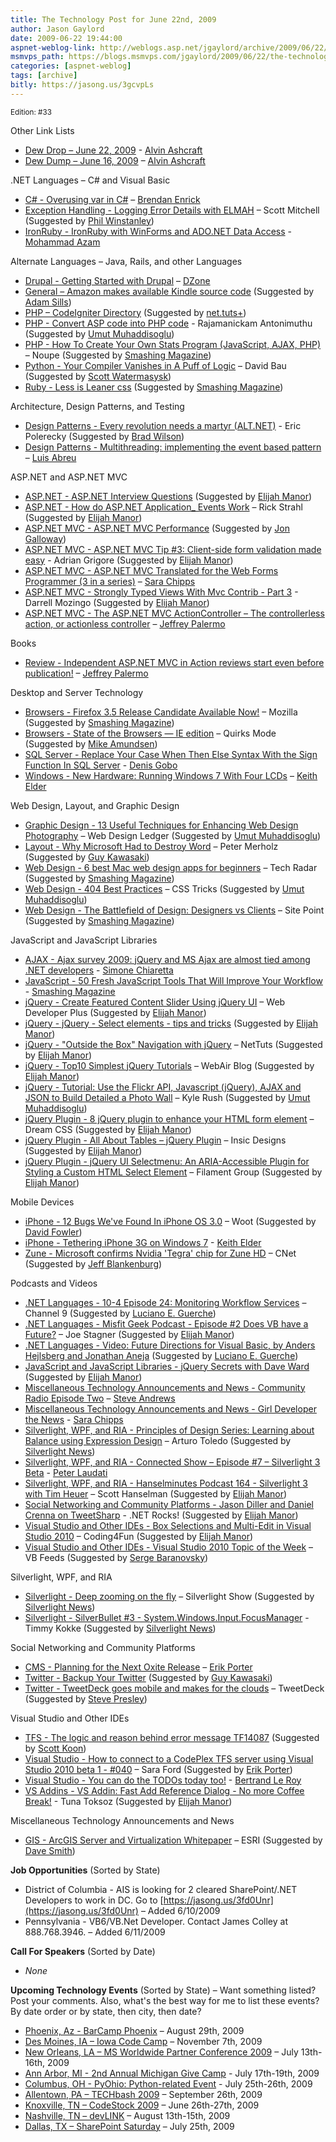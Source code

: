 ```yaml
---
title: The Technology Post for June 22nd, 2009
author: Jason Gaylord
date: 2009-06-22 19:44:00
aspnet-weblog-link: http://weblogs.asp.net/jgaylord/archive/2009/06/22/the-technology-post-for-june-22nd-2009.aspx
msmvps_path: https://blogs.msmvps.com/jgaylord/2009/06/22/the-technology-post-for-june-22nd-2009/
categories: [aspnet-weblog]
tags: [archive]
bitly: https://jasong.us/3gcvpLs
---
```


<small>Edition: #33</small>

Other Link Lists

- [Dew Drop – June 22, 2009](http://www.alvinashcraft.com/2009/06/22/dew-drop-june-22-2009/) - [Alvin Ashcraft](http://twitter.com/alvinashcraft)
- [Dew Dump – June 16, 2009](http://www.alvinashcraft.com/2009/06/16/dew-dump-june-16-2009/) – [Alvin Ashcraft](http://twitter.com/alvinashcraft)

.NET Languages – C# and Visual Basic

- [C# - Overusing var in C#](http://brendan.enrick.com/blog/overusing-var-in-csharp/) – [Brendan Enrick](http://twitter.com/brendoneus)
- [Exception Handling - Logging Error Details with ELMAH](http://www.asp.net/learn/hosting/tutorial-14-vb.aspx) – Scott Mitchell (Suggested by [Phil Winstanley](http://twitter.com/Plip))
- [IronRuby - IronRuby with WinForms and ADO.NET Data Access](http://highoncoding.com/Articles/575_IronRuby_with_WinForms_and_ADO_NET_Data_Access.aspx) - [Mohammad Azam](http://twitter.com/azamsharp)

Alternate Languages – Java, Rails, and other Languages

- [Drupal - Getting Started with Drupal](http://refcardz.dzone.com/refcardz/getting-started-drupal?oid=ban00020-0) – [DZone](http://twitter.com/DZone)
- [General – Amazon makes available Kindle source code](https://www.amazon.com/gp/help/customer/display.html/ref=as_li_ss_tl?ie=UTF8&nodeId=200203720&linkCode=ll2&tag=jasongaylor01-20&linkId=5424115504eff9f9ea0559b9327fad2e&language=en_US) (Suggested by [Adam Sills](http://twitter.com/adamstel))
- [PHP – CodeIgniter Directory](http://www.codeigniterdirectory.com/) (Suggested by [net.tuts+](http://twitter.com/NETTUTS))
- [PHP - Convert ASP code into PHP code](http://knol.google.com/k/rajamanickam-antonimuthu/convert-asp-code-into-php-code/14dmp09oqdm08/6) - Rajamanickam Antonimuthu (Suggested by [Umut Muhaddisoglu](http://twitter.com/umutm))
- [PHP - How To Create Your Own Stats Program (JavaScript, AJAX, PHP)](http://www.noupe.com/php/how-to-create-your-own-stats.html) – Noupe (Suggested by [Smashing Magazine](http://twitter.com/smashingmag))
- [Python - Your Compiler Vanishes in A Puff of Logic](http://davidbau.com/archives/2009/05/22/your_compiler_vanishes_in_a_puff_of_logic.html) – David Bau (Suggested by [Scott Watermasysk](http://twitter.com/scottw))
- [Ruby - Less is Leaner css](http://lesscss.org/) (Suggested by [Smashing Magazine](http://twitter.com/smashingmag))

Architecture, Design Patterns, and Testing

- [Design Patterns - Every revolution needs a martyr (ALT.NET)](http://eric.polerecky.com/archives/every-revolution-needs-a-martyr-alt-net/) - Eric Polerecky (Suggested by [Brad Wilson](http://twitter.com/bradwilson))
- [Design Patterns - Multithreading: implementing the event based pattern](http://msmvps.com/blogs/luisabreu/archive/2009/06/17/multithreading-implementing-the-event-based-pattern.aspx) – [Luis Abreu](http://twitter.com/luisabreu)

ASP.NET and ASP.NET MVC

- [ASP.NET - ASP.NET Interview Questions](http://visualstudio2008faqs.blogspot.com/2009/06/aspnet-interview-questions.html) (Suggested by [Elijah Manor](http://twitter.com/elijahmanor))
- [ASP.NET - How do ASP.NET Application\_ Events Work](http://west-wind.com/Weblog/posts/801489.aspx) – Rick Strahl (Suggested by [Elijah Manor](http://twitter.com/elijahmanor))
- [ASP.NET MVC - ASP.NET MVC Performance](http://www.slideshare.net/rudib/aspnet-mvc-performance) (Suggested by [Jon Galloway](http://twitter.com/jongalloway))
- [ASP.NET MVC - ASP.NET MVC Tip #3: Client-side form validation made easy](http://devermind.com/aspnet-mvc/asp-net-mvc-tip-3-how-to-cover-all-your-client-side-form-validation-needs-without-writing-any-javascript-part1) - Adrian Grigore (Suggested by [Elijah Manor](http://twitter.com/elijahmanor))
- [ASP.NET MVC - ASP.NET MVC Translated for the Web Forms Programmer (3 in a series)](http://girldeveloper.com/waxing-dev/asp-net-mvc-translated-for-the-web-forms-programmer-3-in-a-series/) – [Sara Chipps](http://twitter.com/SaraJChipps)
- [ASP.NET MVC - Strongly Typed Views With Mvc Contrib - Part 3](http://darrell.mozingo.net/2009/06/20/strongly-typed-views-with-mvc-contrib-part-3/) - Darrell Mozingo (Suggested by [Elijah Manor](http://twitter.com/elijahmanor))
- [ASP.NET MVC - The ASP.NET MVC ActionController – The controllerless action, or actionless controller](http://jeffreypalermo.com/blog/the-asp-net-mvc-actioncontroller-ndash-the-controllerless-action-or-actionless-controller/) – [Jeffrey Palermo](http://twitter.com/jeffreypalermo)

Books

- [Review - Independent ASP.NET MVC in Action reviews start even before publication!](http://jeffreypalermo.com/blog/independent-asp-net-mvc-in-action-reviews-start-even-before-publication/) – [Jeffrey Palermo](http://twitter.com/jeffreypalermo)

Desktop and Server Technology

- [Browsers - Firefox 3.5 Release Candidate Available Now!](http://blog.mozilla.com/blog/2009/06/21/firefox-35-release-candidate-available-now/) – Mozilla (Suggested by [Smashing Magazine](http://twitter.com/smashingmag))
- [Browsers - State of the Browsers — IE edition](http://www.quirksmode.org/blog/archives/2009/06/state_of_the_br_1.html) – Quirks Mode (Suggested by [Mike Amundsen](http://twitter.com/mamund))
- [SQL Server - Replace Your Case When Then Else Syntax With the Sign Function In SQL Server](http://blogs.lessthandot.com/index.php/DataMgmt/DBProgramming/replace-your-case-when-then-else-syntax-) - [Denis Gobo](http://twitter.com/DenisGobo)
- [Windows - New Hardware: Running Windows 7 With Four LCDs](http://keithelder.net/blog/archive/2009/06/22/new-hardware-running-windows-7-with-four-lcds.aspx) – [Keith Elder](http://twitter.com/keithelder)

Web Design, Layout, and Graphic Design

- [Graphic Design - 13 Useful Techniques for Enhancing Web Design Photography](http://webdesignledger.com/tutorials/13-useful-techniques-for-enhancing-web-design-photography) – Web Design Ledger (Suggested by [Umut Muhaddisoglu](http://twitter.com/umutm))
- [Layout - Why Microsoft Had to Destroy Word](http://blogs.harvardbusiness.org/merholz/2009/06/why-microsoft-had-to-destroy-w.html) – Peter Merholz (Suggested by [Guy Kawasaki](http://twitter.com/GuyKawasaki))
- [Web Design - 6 best Mac web design apps for beginners](http://www.techradar.com/news/software/applications/6-best-mac-web-design-apps-for-beginners-609147) – Tech Radar (Suggested by [Smashing Magazine](http://twitter.com/smashingmag))
- [Web Design - 404 Best Practices](http://css-tricks.com/404-best-practices/) – CSS Tricks (Suggested by [Umut Muhaddisoglu](http://twitter.com/umutm))
- [Web Design - The Battlefield of Design: Designers vs Clients](http://www.sitepoint.com/article/design-designers-clients/) – Site Point (Suggested by [Smashing Magazine](http://twitter.com/smashingmag))

JavaScript and JavaScript Libraries

- [AJAX - Ajax survey 2009: jQuery and MS Ajax are almost tied among .NET developers](http://codeclimber.net.nz/archive/2009/06/22/ajax-survey-2009-jquery-and-ms-ajax-are-almost-tied.aspx) - [Simone Chiaretta](http://twitter.com/simonech)
- [JavaScript - 50 Fresh JavaScript Tools That Will Improve Your Workflow](http://www.smashingmagazine.com/2009/06/21/50-fresh-javascript-tools-that-will-improve-your-workflow/) - [Smashing Magazine](http://twitter.com/smashingmag)
- [jQuery - Create Featured Content Slider Using jQuery UI](http://webdeveloperplus.com/jquery/featured-content-slider-using-jquery-ui/) – Web Developer Plus (Suggested by [Elijah Manor](http://twitter.com/elijahmanor))
- [jQuery - jQuery - Select elements - tips and tricks](http://myphpetc.blogspot.com/2009/03/jquery-select-elements-tips-and-tricks.html) (Suggested by [Elijah Manor](http://twitter.com/elijahmanor))
- [jQuery - "Outside the Box" Navigation with jQuery](http://net.tutsplus.com/tutorials/javascript-ajax/jquery-os-x-style-dock-and-stack-navigation/) – NetTuts (Suggested by [Elijah Manor](http://twitter.com/elijahmanor))
- [jQuery - Top10 Simplest jQuery Tutorials](http://www.webair.it/blog/2009/06/22/top10-simplest-jquery-tutorials/) – WebAir Blog (Suggested by [Elijah Manor](http://twitter.com/elijahmanor))
- [jQuery - Tutorial: Use the Flickr API, Javascript (jQuery), AJAX and JSON to Build Detailed a Photo Wall](http://kylerush.net/javascript/tutorial-flickr-api-javascript-jquery-ajax-json-build-detailed-photo-wall/) – Kyle Rush (Suggested by [Umut Muhaddisoglu](http://twitter.com/umutm))
- [jQuery Plugin - 8 jQuery plugin to enhance your HTML form element](http://www.dreamcss.com/2009/06/jquery-plugin-to-enhance-your-html-form.html) – Dream CSS (Suggested by [Elijah Manor](http://twitter.com/elijahmanor))
- [jQuery Plugin - All About Tables – jQuery Plugin](http://blog.insicdesigns.com/2009/06/all-about-tables-jquery-plugin/) – Insic Designs (Suggested by [Elijah Manor](http://twitter.com/elijahmanor))
- [jQuery Plugin - jQuery UI Selectmenu: An ARIA-Accessible Plugin for Styling a Custom HTML Select Element](http://www.filamentgroup.com/lab/jquery_ui_selectmenu_an_aria_accessible_plugin_for_styling_a_html_select/) – Filament Group (Suggested by [Elijah Manor](http://twitter.com/elijahmanor)) 

Mobile Devices

- [iPhone - 12 Bugs We've Found In iPhone OS 3.0](http://www.woot.com/Blog/ViewEntry.aspx?Id=8475) – Woot (Suggested by [David Fowler](http://twitter.com/davidfowl))
- [iPhone - Tethering iPhone 3G on Windows 7](http://keithelder.net/blog/archive/2009/06/22/tethering-iphone-3g-on-windows-7.aspx) - [Keith Elder](http://twitter.com/keithelder)
- [Zune - Microsoft confirms Nvidia 'Tegra' chip for Zune HD](http://news.cnet.com/8301-13924_3-10269713-64.html) – CNet (Suggested by [Jeff Blankenburg](http://twitter.com/jblankenburg))

Podcasts and Videos

- [.NET Languages - 10-4 Episode 24: Monitoring Workflow Services](http://channel9.msdn.com/shows/10-4/10-4-Episode-24-Monitoring-Workflow-Services/) – Channel 9 (Suggested by [Luciano E. Guerche](http://twitter.com/guercheLE))
- [.NET Languages - Misfit Geek Podcast - Episode #2 Does VB have a Future?](http://misfitgeek.com/podcast/misfit-geek-podcast-episode-2-does-vb-have-a-future/) – Joe Stagner (Suggested by [Elijah Manor](http://twitter.com/elijahmanor))
- [.NET Languages - Video: Future Directions for Visual Basic, by Anders Hejlsberg and Jonathan Aneja](http://blogs.msdn.com/vbteam/archive/2009/06/20/future-directions-for-visual-basic-by-anders-hejlsberg-and-jonathan-aneja.aspx) (Suggested by [Luciano E. Guerche](http://twitter.com/guercheLE))
- [JavaScript and JavaScript Libraries - jQuery Secrets with Dave Ward](http://polymorphicpodcast.com/shows/jquery/) (Suggested by [Elijah Manor](http://twitter.com/elijahmanor))
- [Miscellaneous Technology Announcements and News - Community Radio Episode Two](http://www.platinumbay.com/blogs/dotneticated/archive/2009/06/19/community-radio-episode-two.aspx) – [Steve Andrews](http://twitter.com/SteveAndrews)
- [Miscellaneous Technology Announcements and News - Girl Developer the News](http://girldeveloper.com/vlog/girl-developer-the-news/) - [Sara Chipps](http://twitter.com/SaraJChipps)
- [Silverlight, WPF, and RIA - Principles of Design Series: Learning about Balance using Expression Design](http://www.microsoft.com/video/en/us/details/fa37131b-90e5-4360-b481-eb3aa905108a) – Arturo Toledo (Suggested by [Silverlight News](http://twitter.com/SilverlightNews))
- [Silverlight, WPF, and RIA - Connected Show – Episode #7 – Silverlight 3 Beta](http://blogs.msdn.com/peterlau/archive/2009/06/16/connected-show-episode-7-silverlight-3-beta.aspx) - [Peter Laudati](http://twitter.com/jrzyshr)
- [Silverlight, WPF, and RIA - Hanselminutes Podcast 164 - Silverlight 3 with Tim Heuer](http://www.hanselman.com/blog/HanselminutesPodcast164Silverlight3WithTimHeuer.aspx) – Scott Hanselman (Suggested by [Elijah Manor](http://twitter.com/elijahmanor))
- [Social Networking and Community Platforms - Jason Diller and Daniel Crenna on TweetSharp](http://www.dotnetrocks.com/default.aspx?showNum=456) - .NET Rocks! (Suggested by [Elijah Manor](http://twitter.com/elijahmanor))
- [Visual Studio and Other IDEs - Box Selections and Multi-Edit in Visual Studio 2010](http://blogs.msdn.com/coding4fun/archive/2009/06/21/9797162.aspx) – Coding4Fun (Suggested by [Elijah Manor](http://twitter.com/elijahmanor))
- [Visual Studio and Other IDEs - Visual Studio 2010 Topic of the Week](http://blogs.msdn.com/bethmassi/archive/2009/06/16/visual-studio-2010-topic-of-the-week.aspx) – VB Feeds (Suggested by [Serge Baranovsky](http://twitter.com/sergeb))

Silverlight, WPF, and RIA

- [Silverlight - Deep zooming on the fly](http://www.silverlightshow.net/items/Deep-zooming-on-the-fly.aspx) – Silverlight Show (Suggested by [Silverlight News](http://twitter.com/SilverlightNews))
- [Silverlight - SilverBullet #3 - System.Windows.Input.FocusManager](http://geekswithblogs.net/tkokke/archive/2009/06/16/silverbullet-3---system.windows.input.focusmanager.aspx) - Timmy Kokke (Suggested by [Silverlight News](http://twitter.com/SilverlightNews))

Social Networking and Community Platforms

- [CMS - Planning for the Next Oxite Release](http://erikporter.com/Blog/Planning-for-the-Next-Oxite-Release) – [Erik Porter](http://twitter.com/HumanCompiler)
- [Twitter - Backup Your Twitter](http://backupmytweets.com/) (Suggested by [Guy Kawasaki](http://twitter.com/GuyKawasaki))
- [Twitter - TweetDeck goes mobile and makes for the clouds](http://tweetdeck.posterous.com/tweetdeck-goes-mobile-and-makes-for-the-cloud) – TweetDeck (Suggested by [Steve Presley](http://twitter.com/dsaxman))

Visual Studio and Other IDEs

- [TFS - The logic and reason behind error message TF14087](http://blogs.msdn.com/mrod/archive/2006/10/10/The-logic-and-reason-behind-error-message-TF14087.aspx) (Suggested by [Scott Koon](http://twitter.com/lazycoder))
- [Visual Studio - How to connect to a CodePlex TFS server using Visual Studio 2010 beta 1 - #040](http://blogs.msdn.com/saraford/archive/2009/05/29/how-to-connect-to-a-codeplex-tfs-server-using-visual-studio-2010-beta-1-040.aspx) – Sara Ford (Suggested by [Erik Porter](http://twitter.com/HumanCompiler))
- [Visual Studio - You can do the TODOs today too!](http://weblogs.asp.net/bleroy/archive/2009/06/16/you-can-do-the-todos-today-too.aspx) - [Bertrand Le Roy](http://twitter.com/bleroy)
- [VS Addins - VS Addin: Fast Add Reference Dialog - No more Coffee Break!](http://devlicio.us/blogs/tuna_toksoz/archive/2009/06/18/vs-addin-fast-add-reference-dialog-no-more-coffee-break.aspx) - Tuna Toksoz (Suggested by [Elijah Manor](http://twitter.com/elijahmanor))

Miscellaneous Technology Announcements and News

- [GIS - ArcGIS Server and Virtualization Whitepaper](http://support.esri.com/index.cfm?fa=downloads.patchesServicePacks.viewPatch&PID=66&MetaID=1527) – ESRI (Suggested by [Dave Smith](http://twitter.com/DruidSmith))

**Job Opportunities** (Sorted by State)

- District of Columbia - AIS is looking for 2 cleared SharePoint/.NET Developers to work in DC. Go to [https://jasong.us/3fd0Unr](https://jasong.us/3fd0Unr) – Added 6/10/2009
- Pennsylvania - VB6/VB.Net Developer. Contact James Colley at 888.768.3946. – Added 6/11/2009

**Call For Speakers** (Sorted by Date)

- _None_

**Upcoming Technology Events** (Sorted by State) – Want something listed? Post your comments. Also, what's the best way for me to list these events? By date order or by state, then city, then date?

- [Phoenix, Az - BarCamp Phoenix](http://barcamp.org/BarCampPhoenix) – August 29th, 2009
- [Des Moines, IA – Iowa Code Camp](http://iowacodecamp.com/default.aspx) – November 7th, 2009
- [New Orleans, LA – MS Worldwide Partner Conference 2009](http://www.digitalwpc.com/) – July 13th-16th, 2009
- [Ann Arbor, MI - 2nd Annual Michigan Give Camp](http://michigangivecamp.eventbrite.com/) - July 17th-19th, 2009
- [Columbus, OH - PyOhio: Python-related Event](http://www.developerfusion.com/event/13421/pyohio/) - July 25th-26th, 2009
- [Allentown, PA – TECHbash 2009](http://techbash.com/) – September 26th, 2009
- [Knoxville, TN – CodeStock 2009](http://www.codestock.org/) – June 26th-27th, 2009
- [Nashville, TN – devLINK](http://devlink.net/) – August 13th-15th, 2009
- [Dallas, TX – SharePoint Saturday](http://www.sharepointsaturday.org/dallas) – July 25th, 2009